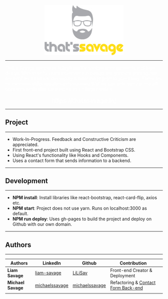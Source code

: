 <div align="center">
<a href="https://thatssavage.ie/">
    <img width="50%" src="src/images/Logo.png" />
</a>
</div>

---
<a href="https://thatssavage.ie/" style="text-decoration: none; color: white">
That's Savage specialise in high quality, custom print garments and logo design. With over 10 years experience in design and garment printing, we are confident that we can supply a tailor made print to your liking. There are no minimum order requirements meaning that we can print special one off garments while also catering for much larger orders.
<br>
<br>
<div style ="text-align:center; font-size:1.4em">https://thatssavage.ie/</div>
</a>

---
## Project
---

- Work-In-Progress. Feedback and Constructive Criticism are appreciated.
- First front-end project built using React and Bootstrap CSS.
- Using React's functionality like Hooks and Components.
- Uses a contact form that sends information to a backend.

---
## Development
---

- **NPM install**: Install libraries like react-bootstrap, react-card-flip, axios etc.
- **NPM start**: Project does not use yarn. Runs on localhost:3000 as default.
- **NPM run deploy**: Uses gh-pages to build the project and deploy on Github with our own domain.

---
## Authors
---

<div align="center">

| Authors        | LinkedIn | Github | Contribution                        |   |
|----------------|----------|--------|-------------------------------------|---|
| **Liam Savage**    | [liam-savage](https://www.linkedin.com/in/liam-savage-72b532101) | [LiLiSav](https://github.com/LiLiSav) | Front-end Creator & Deployment      |   |
| **Michael Savage** | [michaelssavage](https://www.linkedin.com/in/michaelssavage) | [michaelssavage](https://github.com/michaelssavage) | Refactoring & [Contact Form Back-end](https://github.com/michaelssavage/thatssavage-form) |   |
|                |          |        |                                     |   |

</div>